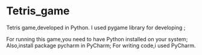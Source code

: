 # Tetris_game
Tetris game,developed in Python.
I used pygame library for developing ;

For running this game,you need to have Python installed on your system;
Also,install package pycharm in PyCharm;
For writing code,i used PyCharm.


